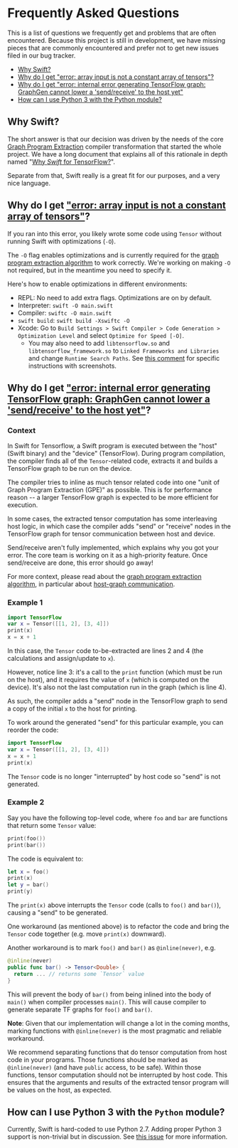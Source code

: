 # Frequently Asked Questions

This is a list of questions we frequently get and problems that are often encountered. 
Because this project is still in development, we have missing pieces that are commonly
encountered and prefer not to get new issues filed in our bug tracker.

* [Why Swift?](#why-swift)
* [Why do I get "error: array input is not a constant array of tensors"?](#why-do-i-get-error-array-input-is-not-a-constant-array-of-tensors)
* [Why do I get "error: internal error generating TensorFlow graph: GraphGen cannot lower a 'send/receive' to the host yet"](#why-do-i-get-error-internal-error-generating-tensorflow-graph-graphgen-cannot-lower-a-sendreceive-to-the-host-yet)
* [How can I use Python 3 with the Python module?](#how-can-i-use-python-3-with-the-python-module)

## Why Swift?

The short answer is that our decision was driven by the needs of the core [Graph Program
Extraction](docs/GraphProgramExtraction.md) compiler transformation that started the whole
project.  We have a long document that explains all of this rationale in depth named "[Why 
*Swift* for TensorFlow?](docs/WhySwiftForTensorFlow.md)".

Separate from that, Swift really is a great fit for our purposes, and a very nice language.

## Why do I get ["error: array input is not a constant array of tensors"](https://github.com/tensorflow/swift/issues/10)?

If you ran into this error, you likely wrote some code using `Tensor` without running Swift with optimizations (`-O`). 

The `-O` flag enables optimizations and is currently required for the [graph program extraction
algorithm](https://github.com/tensorflow/swift/blob/master/docs/GraphProgramExtraction.md) to work correctly.
We're working on making `-O` not required, but in the meantime you need to specify it.

Here's how to enable optimizations in different environments:

* REPL: No need to add extra flags. Optimizations are on by default. 
* Interpreter: `swift -O main.swift`
* Compiler: `swiftc -O main.swift`
* `swift build`: `swift build -Xswiftc -O`
* Xcode: Go to `Build Settings > Swift Compiler > Code Generation > Optimization Level` and select `Optimize for Speed [-O]`.
  * You may also need to add `libtensorflow.so` and `libtensorflow_framework.so` to `Linked Frameworks and Libraries` and change `Runtime Search Paths`.
    See [this comment](https://github.com/tensorflow/swift/issues/10#issuecomment-385167803) for specific instructions with screenshots.

## Why do I get ["error: internal error generating TensorFlow graph: GraphGen cannot lower a 'send/receive' to the host yet"](https://github.com/tensorflow/swift/issues/8)?

### Context

In Swift for Tensorflow, a Swift program is executed between the "host" (Swift binary) and the "device" (TensorFlow).
During program compilation, the compiler finds all of the `Tensor`-related code, extracts it and builds a TensorFlow graph to be run on the device. 

The compiler tries to inline as much tensor related code into one "unit of Graph Program Extraction (GPE)" as possible. This is for performance reason -- a larger TensorFlow graph is expected to be more efficient for execution.

In some cases, the extracted tensor computation has some interleaving host logic, in which case the compiler adds "send" or "receive" nodes in the TensorFlow graph for tensor communication between host and device.

Send/receive aren't fully implemented, which explains why you got your error. The core team is working on it as a high-priority feature. Once send/receive are done, this error should go away!

For more context, please read about the [graph program extraction algorithm](https://github.com/tensorflow/swift/blob/master/docs/GraphProgramExtraction.md),
in particular about [host-graph communication](https://github.com/tensorflow/swift/blob/master/docs/GraphProgramExtraction.md#adding-hostgraph-communication).

### Example 1

```swift
import TensorFlow
var x = Tensor([[1, 2], [3, 4]])
print(x)
x = x + 1
```
In this case, the `Tensor` code to-be-extracted are lines 2 and 4 (the calculations and assign/update to `x`).

However, notice line 3: it's a call to the `print` function (which must be run on the host), and it requires the value of `x` (which is computed on the device). It's also not the last computation run in the graph (which is line 4).

As such, the compiler adds a "send" node in the TensorFlow graph to send a copy of the initial `x` to the host for printing.

To work around the generated "send" for this particular example, you can reorder the code:

```swift
import TensorFlow
var x = Tensor([[1, 2], [3, 4]])
x = x + 1
print(x)
```

The `Tensor` code is no longer "interrupted" by host code so "send" is not
generated.

### Example 2

Say you have the following top-level code, where `foo` and `bar` are functions
that return some `Tensor` value:
```swift
print(foo())
print(bar())
```

The code is equivalent to:
```swift
let x = foo()
print(x)
let y = bar()
print(y)
```

The `print(x)` above interrupts the `Tensor` code (calls to `foo()` and
`bar()`), causing a "send" to be generated.

One workaround (as mentioned above) is to refactor the code and bring the
`Tensor` code together (e.g. move `print(x)` downward).

Another workaround is to mark `foo()` and `bar()` as `@inline(never)`, e.g.

```swift
@inline(never)
public func bar() -> Tensor<Double> {
  return ... // returns some `Tensor` value
}
```

This will prevent the body of `bar()` from being inlined into the body of
`main()` when compiler processes `main()`. This will cause compiler to generate
separate TF graphs for `foo()` and `bar()`.

**Note**: Given that our implementation will change a lot in the coming months,
marking functions with `@inline(never)` is the most pragmatic and reliable
workaround.

We recommend separating functions that do tensor computation from host code in
your programs. Those functions should be marked as `@inline(never)` (and have
`public` access, to be safe). Within those functions, tensor computation should
not be interrupted by host code. This ensures that the arguments and results of
the extracted tensor program will be values on the host, as expected.

## How can I use Python 3 with the `Python` module?

Currently, Swift is hard-coded to use Python 2.7.
Adding proper Python 3 support is non-trivial but in discussion.
See [this issue](https://github.com/tensorflow/swift/issues/13) for more information.
